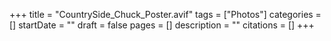 +++
title = "CountrySide_Chuck_Poster.avif"
tags = ["Photos"]
categories = []
startDate = ""
draft = false
pages = []
description = ""
citations = []
+++
